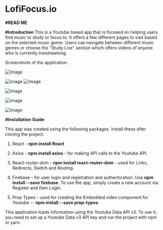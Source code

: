 # LofiFocus.io

**#READ ME**

**#Introduction**
This is a Youtube based app that is focused on helping users find music to study or focus to.
It offers a few different pages to visit based on the selected music genre. Users can navigate between different music genres or choose the "Study Live" section which offers videos of anyone who is currently livestreaming. 

Screenshots of the application.

![image](https://user-images.githubusercontent.com/76694402/125972861-a080044e-f9a0-477f-b83c-8b15b1bb23d2.png)

![image](https://user-images.githubusercontent.com/76694402/126063121-14d96114-c6cd-4526-945b-b5979ebbea09.png)
![image](https://user-images.githubusercontent.com/76694402/126067402-e25cdd86-91fa-4edc-9af1-4f368c14e997.png)

![image](https://user-images.githubusercontent.com/76694402/125972609-2c21759d-8c65-46d1-8a27-50e29342d968.png)

![image](https://user-images.githubusercontent.com/76694402/125972688-46774dac-2eda-4682-9a52-d938f25124db.png)

![image](https://user-images.githubusercontent.com/76694402/125972754-5946d765-5575-4017-b182-39292377a2d9.png)



**#Installation Guide**

This app was created using the following packages. Install these after cloning the project.

1. React - **npm install React**
2. Axios - **npm install axios** - for making API calls to the Youtube API.
3. React-router-dom - **npm install react-router-dom** - used for Links, Redirects, Switch and Routing.
4. Firebase - for user login and registration and authentication. Use  **npm install --save firebase**.
To use the app, simply create a new account via Register and then Login.

6. Prop Types - used for creating the Embedded video component for Youtube  -- **npm install --save prop-types**.

This application loads information using the Youtube Data API v3.
To use it, you need to set up a Youtube Data v3 API key and run the project with npm or yarn.
